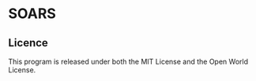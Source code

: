# SOARS

## Licence

This program is released under both the MIT License and the Open World License.
